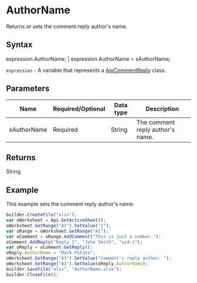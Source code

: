 # AuthorName

Returns or sets the comment reply author's name.

## Syntax

expression.AuthorName; &#124; expression.AuthorName = sAuthorName;

`expression` - A variable that represents a [ApiCommentReply](../ApiCommentReply.md) class.

## Parameters

| **Name** | **Required/Optional** | **Data type** | **Description** |
| ------------- | ------------- | ------------- | ------------- |
| sAuthorName | Required | String | The comment reply author's name. |

## Returns

String

## Example

This example sets the comment reply author's name.

```javascript
builder.CreateFile("xlsx");
var oWorksheet = Api.GetActiveSheet();
oWorksheet.GetRange("A1").SetValue("1");
var oRange = oWorksheet.GetRange("A1");
var oComment = oRange.AddComment("This is just a number.");
oComment.AddReply("Reply 1", "John Smith", "uid-1");
var oReply = oComment.GetReply();
oReply.AuthorName = "Mark Potato";
oWorksheet.GetRange("A3").SetValue("Comment's reply author: ");
oWorksheet.GetRange("B3").SetValue(oReply.AuthorName);
builder.SaveFile("xlsx", "AuthorName.xlsx");
builder.CloseFile();
```